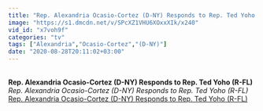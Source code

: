 ```yaml
---
title: "Rep. Alexandria Ocasio-Cortez (D-NY) Responds to Rep. Ted Yoho (R-FL)"
image: "https://s1.dmcdn.net/v/SPcXZ1VHU6XOxxXIk/x240"
vid_id: "x7voh9f"
categories: "tv"
tags: ["Alexandria","Ocasio-Cortez","(D-NY)"]
date: "2020-08-28T20:11:02+03:00"
---
```

<br><b>Rep. Alexandria Ocasio-Cortez (D-NY) Responds to Rep. Ted Yoho (R-FL)</b><br> <i>Rep. Alexandria Ocasio-Cortez (D-NY) Responds to Rep. Ted Yoho (R-FL)</i><br> <u>Rep. Alexandria Ocasio-Cortez (D-NY) Responds to Rep. Ted Yoho (R-FL)</u>
